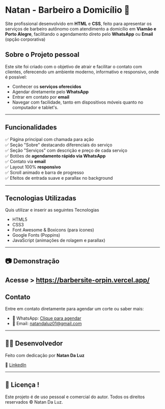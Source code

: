 # Natan - Barbeiro a Domicílio 💈

Site profissional desenvolvido em **HTML** e **CSS**, feito para apresentar os serviços de barbeiro autônomo com atendimento a domicílio em **Viamão e Porto Alegre**, facilitando o agendamento direto pelo **WhatsApp** ou **Email** (opção corporativa)

## Sobre o Projeto pessoal

Este site foi criado com o objetivo de atrair e facilitar o contato com clientes, oferecendo um ambiente moderno, informativo e responsivo, onde é possível:

- Conhecer os **serviços oferecidos**
- Agendar diretamente pelo **WhatsApp**
- Entrar em contato por **email**
- Navegar com facilidade, tanto em dispositivos móveis quanto no computador e tablet's. 

---

## Funcionalidades

✅ Página principal com chamada para ação  
✅ Seção "Sobre" destacando diferenciais do serviço  
✅ Seção "Serviços" com descrição e preço de cada serviço  
✅ Botões de **agendamento rápido via WhatsApp**  
✅ Contato via **email**  
✅ Layout 100% **responsivo**  
✅ Scroll animado e barra de progresso  
✅ Efeitos de entrada suave e parallax no background

---

## Tecnologias Utilizadas
Quis utilizar e inserir as seguintes Tecnologias

- HTML5
- CSS3
- Font Awesome & Boxicons (para ícones)
- Google Fonts (Poppins)
- JavaScript (animações de rolagem e parallax)

---

## 📷 Demonstração

Acesse > https://barbersite-orpin.vercel.app/ 
---

## Contato

Entre em contato diretamente para agendar um corte ou saber mais:

- 📱 WhatsApp: [Clique para agendar](https://wa.me/5195954841)
- 📧 Email: [natandaluz01@gmail.com](mailto:natandaluz01@gmail.com)

---

## 👨‍💻 Desenvolvedor

Feito com dedicação por **Natan Da Luz**  
 
🔗 [LinkedIn](https://www.linkedin.com/in/natandaluz)  

---

## 📝 Licença !

Este projeto é de uso pessoal e comercial do autor. Todos os direitos reservados © Natan Da Luz.
